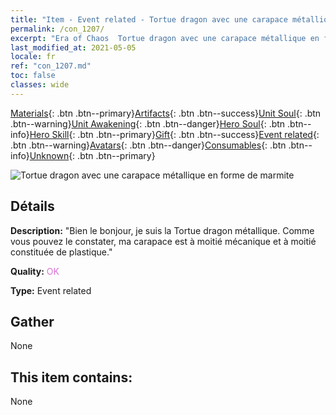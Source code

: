 ```yaml
---
title: "Item - Event related - Tortue dragon avec une carapace métallique en forme de marmite"
permalink: /con_1207/
excerpt: "Era of Chaos  Tortue dragon avec une carapace métallique en forme de marmite"
last_modified_at: 2021-05-05
locale: fr
ref: "con_1207.md"
toc: false
classes: wide
---
```

 [Materials](/ItemsFR/){: .btn .btn--primary}[Artifacts](/ItemsFR/Artifacts/){: .btn .btn--success}[Unit Soul](/ItemsFR/UnitSoul/){: .btn .btn--warning}[Unit Awakening](/ItemsFR/UnitAwakening/){: .btn .btn--danger}[Hero Soul](/ItemsFR/HeroSoul/){: .btn .btn--info}[Hero Skill](/ItemsFR/HeroSkill/){: .btn .btn--primary}[Gift](/ItemsFR/Gift/){: .btn .btn--success}[Event related](/ItemsFR/Events/){: .btn .btn--warning}[Avatars](/ItemsFR/Avatars/){: .btn .btn--danger}[Consumables](/ItemsFR/Consumables/){: .btn .btn--info}[Unknown](/ItemsFR/Unknown/){: .btn .btn--primary}

 ![Tortue dragon avec une carapace métallique en forme de marmite](/images/t/i_81521231.png)

## Détails
 **Description:** \"Bien le bonjour, je suis la Tortue dragon métallique. Comme vous pouvez le constater, ma carapace est à moitié mécanique et à moitié constituée de plastique.\"

 **Quality:** <span style="color: #DA70D6">OK</span>

 **Type:** Event related

## Gather

  None

## This item contains:

  None

